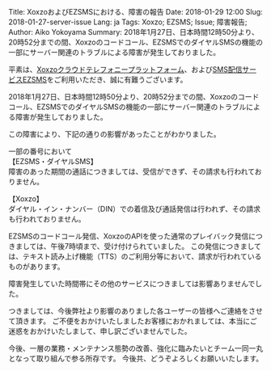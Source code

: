 Title: XoxzoおよびEZSMSにおける、障害の報告
Date: 2018-01-29 12:00
Slug: 2018-01-27-server-issue
Lang: ja
Tags: Xoxzo; EZSMS; Issue; 障害報告;
Author: Aiko Yokoyama
Summary: 2018年1月27日、日本時間12時50分より、20時52分までの間、Xoxzoのコードコール、EZSMSでのダイヤルSMSの機能の一部にサーバー関連のトラブルによる障害が発生しておりました。


平素は、[Xoxzoクラウドテレフォニープラットフォーム](https://www.xoxzo.com/ja/)、および[SMS配信サービスEZSMS](https://www.ezsms.biz/ja/)をご利用いただき、誠に有難うございます。

2018年1月27日、日本時間12時50分より、20時52分までの間、Xoxzoのコードコール、EZSMSでのダイヤルSMSの機能の一部にサーバー関連のトラブルによる障害が発生しておりました。

この障害により、下記の通りの影響があったことがわかりました。

一部の番号において</br>
【EZSMS・ダイヤルSMS】<br/>
障害のあった期間の通話につきましては、受信ができず、その請求も行われておりません。

【Xoxzo】</br>
ダイヤル・イン・ナンバー（DIN）での着信及び通話発信は行われず、その請求も行われておりません。

EZSMSのコードコール発信、XoxzoのAPIを使った通常のプレイバック発信につきましては、午後7時頃まで、受け付けられていました。
この発信につきましては、テキスト読み上げ機能（TTS）のご利用分等において、請求が行われているものがあります。

障害発生していた時間帯にその他のサービスにつきましては影響ありませんでした。

つきましては、今後弊社より影響のありました各ユーザーの皆様へご連絡をさせて頂きます。
ご不便をおかけいたしましたお客様におかれましては、本当にご迷惑をおかけいたしまして、申し訳ございませんでした。

今後、一層の業務・メンテナンス態勢の改善、強化に臨みたいとチーム一同一丸となって取り組んで参る所存です。
今後共、どうぞよろしくお願いいたします。

